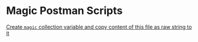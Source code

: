 # Magic Postman Scripts

[Create `magic` collection variable and copy content of this file as raw string to it](./magic-postman-scripts.js)
